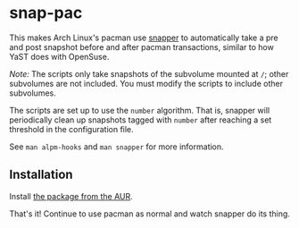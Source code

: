 # snap-pac

This makes Arch Linux's pacman use
[snapper](https://wiki.archlinux.org/index.php/Snapper) to automatically take a
pre and post snapshot before and after pacman transactions, similar to how YaST
does with OpenSuse.

*Note:* The scripts only take snapshots of the subvolume mounted at `/`; other
subvolumes are not included. You must modify the scripts to include other
subvolumes.

The scripts are set up to use the `number` algorithm. That is, snapper will
periodically clean up snapshots tagged with `number` after reaching a set
threshold in the configuration file.

See `man alpm-hooks` and `man snapper` for more information.

## Installation

Install [the package from the AUR](https://aur.archlinux.org/packages/snap-pac/).

That's it! Continue to use pacman as normal and watch snapper do its thing.
